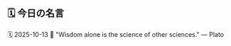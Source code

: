## 🗓️ 今日の名言

<!--START_SECTION:quote-->
🗓️ 2025-10-13
💬 "Wisdom alone is the science of other sciences." — Plato
<!--END_SECTION:quote-->
